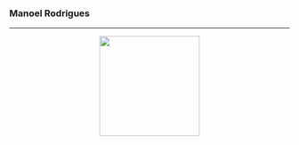 ### Manoel Rodrigues
---

<div align="center">
  <a href="https://github.com/manoelpiovesan">
  <img height="180em" src="https://github-readme-stats.vercel.app/api?username=manoelpiovesan&show_icons=false&theme=dark&include_all_commits=true&count_private=true"/>
</div>
